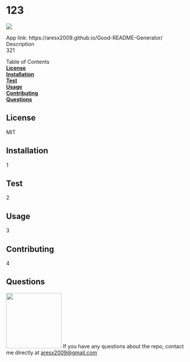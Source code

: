 
  <h1>123</h1>
  <p>
    <a>
        <img src= "https://img.shields.io/badge/contributor-Bro!-red">
    </a>
  </p>
  App link: https://aresx2009.github.io/Good-README-Generator/<br>
  Description<br>
  321

  Table of Contents<br>
  **[License](#License)**<br>
  **[Installation](#Installation)**<br>
  **[Test](#Test)**<br>
  **[Usage](#Usage)**<br>
  **[Contributing](#Contributing)**<br>
  **[Questions](#Questions)**<br>

  ## **License**<br>
  MIT

  ## **Installation**<br>
  1

  ## **Test**<br>
  2

  ## **Usage**<br>
  3

  ## **Contributing**<br>
  4

  ## **Questions**<br>
  <img src="https://avatars3.githubusercontent.com/u/11791361?v=4" width="150" height="150">
    If you have any questions about the repo, contact me directly at <a href="mailto:aresx2009@gmail.com">aresx2009@gmail.com</a>
  